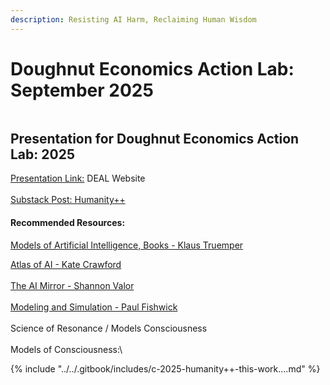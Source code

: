 ```yaml
---
description: Resisting AI Harm, Reclaiming Human Wisdom
---
```


# Doughnut Economics Action Lab: September 2025

<figure><img src="../../.gitbook/assets/Screenshot 2025-09-02 at 11.31.20 AM.png" alt=""><figcaption></figcaption></figure>

## Presentation for Doughnut Economics Action Lab: 2025

[Presentation Link:](https://doughnuteconomics.org/events/seminar-guiding-strategic-decisions-with-ai-doughnut-economics)  DEAL Website\
\
[Substack Post:  Humanity++](https://humanityplusplus.substack.com/p/every-person-a-compass-ai-doughnut) &#x20;



#### Recommended Resources:

[Models of Artificial Intelligence, Books  - Klaus Truemper](https://klaustruemper.com/)

[Atlas of AI - Kate Crawford](https://katecrawford.net/atlas)\
\
[The AI Mirror - Shannon Valor](https://www.amazon.com/AI-Mirror-Reclaim-Humanity-Thinking/dp/0197759068)\
[\
Modeling and Simulation - Paul Fishwick](https://profiles.utdallas.edu/paul.fishwick)\
\
Science of Resonance /  Models Consciousness\
\
Models of Consciousness:\


{% include "../../.gitbook/includes/c-2025-humanity++-this-work....md" %}

